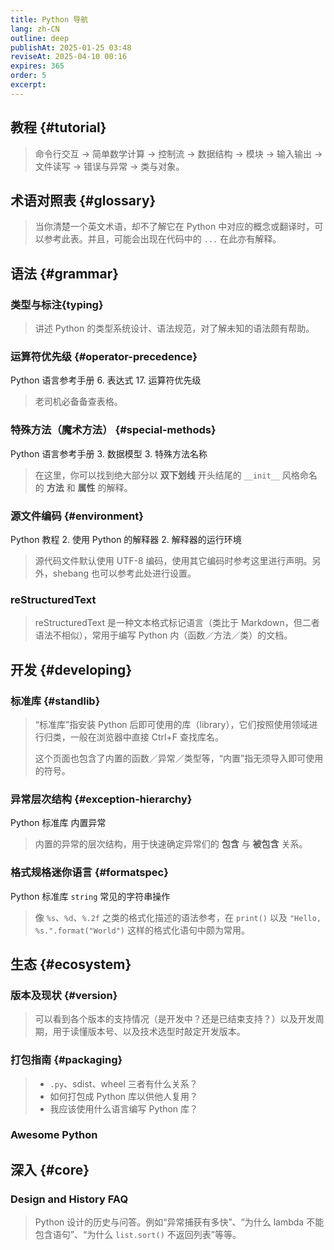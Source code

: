 ```yaml
---
title: Python 导航
lang: zh-CN
outline: deep
publishAt: 2025-01-25 03:48
reviseAt: 2025-04-10 00:16
expires: 365
order: 5
excerpt:
---
```


<SeeAlsoBar flavor="neck" :refs="[
    { text: '官方文档', link: 'https://docs.python.org/zh-cn/3/index.html' },
    { text: '官方网站', link: 'https://www.python.org/' },
    { text: 'PEP 索引', link: 'https://peps.python.org/' },
    { text: 'Python Cheatsheet', link: 'https://cheatsheets.zip/python' },
    { text: 'Python 备忘清单', link: 'https://quickref.cn/docs/python.html' },
]"/>

## 教程 {#tutorial}

<LinkCard href="https://docs.python.org/zh-cn/3/tutorial/index.html" text="Python 教程" />

> 命令行交互 → 简单数学计算 → 控制流 → 数据结构 → 模块 → 输入输出 → 文件读写 → 错误与异常 → 类与对象。

## 术语对照表 {#glossary}

<LinkCard href="https://docs.python.org/zh-cn/3/glossary.html" text="术语对照表" />

> 当你清楚一个英文术语，却不了解它在 Python 中对应的概念或翻译时，可以参考此表。并且，可能会出现在代码中的 `...` 在此亦有解释。

## 语法 {#grammar}

### 类型与标注{typing}

<LinkCard href="https://typing.python.org/en/latest/spec/" text="Python 类型系统规范（英文）" />

> 讲述 Python 的类型系统设计、语法规范，对了解未知的语法颇有帮助。

### 运算符优先级 {#operator-precedence}

<LinkCard href="https://docs.python.org/zh-cn/3/reference/expressions.html#operator-precedence" text="运算符优先级">
    <el-space wrap spacer="»" :style="{ rowGap: '0' }">
        <span>Python 语言参考手册</span>
        <span>6. 表达式</span>
        <span>17. 运算符优先级</span>
    </el-space>
</LinkCard>

> 老司机必备备查表格。

### 特殊方法（魔术方法） {#special-methods}

<LinkCard href="https://docs.python.org/zh-cn/3/reference/datamodel.html#special-method-names" text="特殊方法名称">
    <el-space wrap spacer="»" :style="{ rowGap: '0' }">
        <span>Python 语言参考手册</span>
        <span>3. 数据模型</span>
        <span>3. 特殊方法名称</span>
    </el-space>
</LinkCard>

> 在这里，你可以找到绝大部分以 **双下划线** 开头结尾的 `__init__` 风格命名的 **方法** 和 **属性** 的解释。

### 源文件编码 {#environment}

<LinkCard href="https://docs.python.org/zh-cn/3/tutorial/interpreter.html#the-interpreter-and-its-environment" text="源文件的字符编码">
    <el-space wrap spacer="»" :style="{ rowGap: '0' }">
        <span>Python 教程</span>
        <span>2. 使用 Python 的解释器</span>
        <span>2. 解释器的运行环境</span>
    </el-space>
</LinkCard>

> 源代码文件默认使用 UTF-8 编码，使用其它编码时参考这里进行声明。另外，shebang 也可以参考此处进行设置。

### reStructuredText

<LinkCard href="https://devguide.python.org/documentation/markup/"
          text="reStructuredText markup"
          note="Python Developer's Guide" />

> reStructuredText 是一种文本格式标记语言（类比于 Markdown，但二者语法不相似），常用于编写 Python 内（函数／方法／类）的文档。

## 开发 {#developing}

### 标准库 {#standlib}

<LinkCard href="https://docs.python.org/zh-cn/3/library/index.html" text="Python 标准库" />

> “标准库”指安装 Python 后即可使用的库（library），它们按照使用领域进行归类，一般在浏览器中直接 Ctrl+F 查找库名。
> 
> 这个页面也包含了内置的函数／异常／类型等，“内置”指无须导入即可使用的符号。

### 异常层次结构 {#exception-hierarchy}

<LinkCard href="https://docs.python.org/zh-cn/3/library/exceptions.html#exception-hierarchy" text="异常层次结构">
    <el-space wrap spacer="»" :style="{ rowGap: '0' }">
        <span>Python 标准库</span>
        <span>内置异常</span>
    </el-space>
</LinkCard>

> 内置的异常的层次结构，用于快速确定异常们的 **包含** 与 **被包含** 关系。

### 格式规格迷你语言 {#formatspec}

<LinkCard href="https://docs.python.org/zh-cn/3/library/exceptions.html#exception-hierarchy" text="格式规格迷你语言">
    <el-space wrap spacer="»" :style="{ rowGap: '0' }">
        <span>Python 标准库</span>
        <span><code>string</code> 常见的字符串操作</span>
    </el-space>
</LinkCard>

> 像 `%s`、`%d`、`%.2f` 之类的格式化描述的语法参考，在 `print()` 以及 `"Hello, %s.".format("World")` 这样的格式化语句中颇为常用。

## 生态 {#ecosystem}

### 版本及现状 {#version}

<LinkCard href="https://devguide.python.org/versions/"
          text="Status of Python versions"
          note="Python Developer's Guide" />
<LinkCard href="https://devguide.python.org/developer-workflow/development-cycle/index.html"
          text="Development cycle"
          note="Python Developer's Guide" />

> 可以看到各个版本的支持情况（是开发中？还是已结束支持？）以及开发周期，用于读懂版本号、以及技术选型时敲定开发版本。

### 打包指南 {#packaging}

<LinkCard href="https://packaging.python.org/en/latest/overview/"
          text="Overview of Python Packaging"
          note="Python Packaging User Guide" />

> - `.py`、sdist、wheel 三者有什么关系？
> - 如何打包成 Python 库以供他人复用？
> - 我应该使用什么语言编写 Python 库？

### Awesome Python

<LinkCard href="https://awesome-python.com/"
          text="Awesome Python"
          note="A curated list of awesome Python frameworks, libraries, software and resources." />
<LinkCard href="https://github.com/uhub/awesome-python"
          text="uhub／awesome-python"
          note="A curated list of awesome Python frameworks, libraries and software." />

## 深入 {#core}

### Design and History FAQ

<LinkCard href="https://docs.python.org/3/faq/design.html"
          text="Design and History FAQ" />

> Python 设计的历史与问答。例如“异常捕获有多快”、“为什么 lambda 不能包含语句”、“为什么 `list.sort()` 不返回列表”等等。
